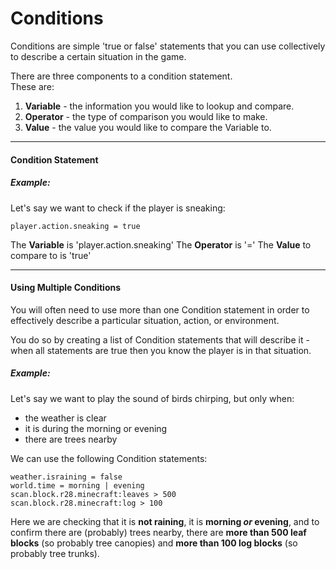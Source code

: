 # Conditions
Conditions are simple 'true or false' statements that you can use collectively to describe a certain situation in the game.

There are three components to a condition statement.  
These are:

1. **Variable** - the information you would like to lookup and compare.
2. **Operator** - the type of comparison you would like to make.
3. **Value** - the value you would like to compare the Variable to.

---
#### Condition Statement
##### Example:
Let's say we want to check if the player is sneaking:

    player.action.sneaking = true

The **Variable** is 'player.action.sneaking'
The **Operator** is '='
The **Value** to compare to is 'true'

---
#### Using Multiple Conditions
You will often need to use more than one Condition statement in order to effectively describe a particular situation, action, or environment.

You do so by creating a list of Condition statements that will describe it - when all statements are true then you know the player is in that situation.

##### Example:
Let's say we want to play the sound of birds chirping, but only when:

- the weather is clear
- it is during the morning or evening
- there are trees nearby

We can use the following Condition statements:

    weather.israining = false
    world.time = morning | evening
    scan.block.r28.minecraft:leaves > 500
    scan.block.r28.minecraft:log > 100

Here we are checking that it is **not raining**, it is **morning *or* evening**, and to confirm there are (probably) trees nearby, there are **more than 500 leaf blocks** (so probably tree canopies) and **more than 100 log blocks** (so probably tree trunks).
